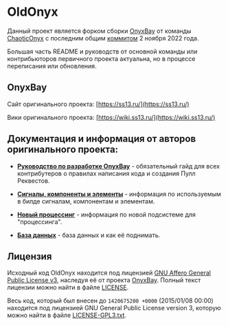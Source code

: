 # OldOnyx
Данный проект является форком сборки [OnyxBay](https://github.com/ChaoticOnyx/OnyxBay) от команды [ChaoticOnyx](https://github.com/ChaoticOnyx) с последним общим [коммитом](https://github.com/rufuszero/OldOnyx/commit/2e02fad116f279105439f03593ba9ea9720bd5d8) 2 ноября 2022 года.

Большая часть README и руководств от основной команды или контрибьюторов первичного проекта актуальна, но в процессе переписания или обновления.

## OnyxBay
Сайт оригинального проекта: [https://ss13.ru/](https://ss13.ru/)

Вики оригинального проекта: [https://wiki.ss13.ru/](https://wiki.ss13.ru/)

## Документация и информация от авторов оригинального проекта:
- **[Руководство по разработке OnyxBay](https://github.com/OldOnyx/OldOnyx/blob/master/docs/contributing.md)** - обязательный гайд для всех контрибутеров о правилах написания кода и создания Пулл Реквестов.

- **[Сигналы, компоненты и элементы](https://github.com/OldOnyx/OldOnyx/blob/master/docs/ces.md)** - информация по используемым в билде сигналам, компонентам и элементам.

- **[Новый процессинг](https://github.com/OldOnyx/OldOnyx/blob/master/docs/thinking.md)** - информация по новой подсистеме для "процессинга".

- **[База данных](https://github.com/OldOnyx/OldOnyx/blob/master/docs/db.md)** - база данных и как её поднимать.

## Лицензия

Исходный код OldOnyx находится под лицензией [GNU Affero General Public License v3](http://www.gnu.org/licenses/agpl.html), наследуя её от проекта [OnyxBay](https://github.com/ChaoticOnyx/OnyxBay/blob/dev/LICENSE). Полный текст лицензии можно найти в файле [LICENSE](https://github.com/OldOnyx/OldOnyx/blob/master/LICENSE).

Весь код, который был внесен до `1420675200 +0000` (2015/01/08 00:00) находится под лицензией GNU General Public License version 3, которую можно найти в файле [LICENSE-GPL3.txt](https://github.com/OldOnyx/OldOnyx/blob/master/docs/LICENSE-AGPL3.txt).
